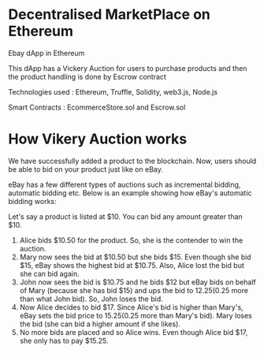 # Decentralised MarketPlace on Ethereum
Ebay dApp in Ethereum

This dApp has a Vickery Auction for users to purchase products and then the product handling is done by Escrow contract

Technologies used : Ethereum, Truffle, Solidity, web3.js, Node.js

Smart Contracts : EcommerceStore.sol and Escrow.sol

# How Vikery Auction works
We have successfully added a product to the blockchain. Now, users should be able to bid on your product just like on eBay.

eBay has a few different types of auctions such as incremental bidding, automatic bidding etc. Below is an example showing how eBay's automatic bidding works:

Let's say a product is listed at $10. You can bid any amount greater than $10. 

1. Alice bids $10.50 for the product. So, she is the contender to win the auction.
2. Mary now sees the bid at $10.50 but she bids $15. Even though she bid $15, eBay shows the highest bid at $10.75. Also, Alice lost the bid but she can bid again.
3. John now sees the bid is $10.75 and he bids $12 but eBay bids on behalf of Mary (because she has bid $15) and ups the bid to $12.25 ($0.25 more than what John bid). So, John loses the bid.
4. Now Alice decides to bid $17. Since Alice's bid is higher than Mary's, eBay sets the bid price to $15.25 ($0.25 more than Mary's bid). Mary loses the bid (she can bid a higher amount if she likes).
5. No more bids are placed and so Alice wins. Even though Alice bid $17, she only has to pay $15.25.
